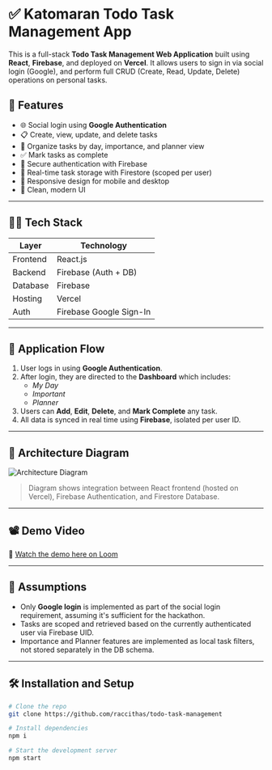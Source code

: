 # ✅ Katomaran Todo Task Management App

This is a full-stack **Todo Task Management Web Application** built using **React**, **Firebase**, and deployed on **Vercel**. It allows users to sign in via social login (Google), and perform full CRUD (Create, Read, Update, Delete) operations on personal tasks.

## 🚀 Features

- 🌐 Social login using **Google Authentication**
- 📋 Create, view, update, and delete tasks
- 📆 Organize tasks by day, importance, and planner view
- ✅ Mark tasks as complete
- 🔐 Secure authentication with Firebase
- 💾 Real-time task storage with Firestore (scoped per user)
- 📱 Responsive design for mobile and desktop
- 🌈 Clean, modern UI

---

## 🧑‍💻 Tech Stack

| Layer     | Technology            |
|-----------|------------------------|
| Frontend  | React.js               |
| Backend   | Firebase (Auth + DB)   |
| Database  | Firebase               |
| Hosting   | Vercel                 |
| Auth      | Firebase Google Sign-In|

---

## 🔄 Application Flow

1. User logs in using **Google Authentication**.
2. After login, they are directed to the **Dashboard** which includes:
   - *My Day*
   - *Important*
   - *Planner*
3. Users can **Add**, **Edit**, **Delete**, and **Mark Complete** any task.
4. All data is synced in real time using **Firebase**, isolated per user ID.

---

## 🧱 Architecture Diagram

![Architecture Diagram](./architecture.png)

> Diagram shows integration between React frontend (hosted on Vercel), Firebase Authentication, and Firestore Database.

---

## 📽️ Demo Video

🎥 [Watch the demo here on Loom](https://drive.google.com/file/d/16EopV8bDlnBqDVSOIYMIR7YmE0voeld5/view?usp=sharing)

---

## 📝 Assumptions

- Only **Google login** is implemented as part of the social login requirement, assuming it's sufficient for the hackathon.
- Tasks are scoped and retrieved based on the currently authenticated user via Firebase UID.
- Importance and Planner features are implemented as local task filters, not stored separately in the DB schema.

---

## 🛠️ Installation and Setup

```bash
# Clone the repo
git clone https://github.com/raccithas/todo-task-management

# Install dependencies
npm i

# Start the development server
npm start
